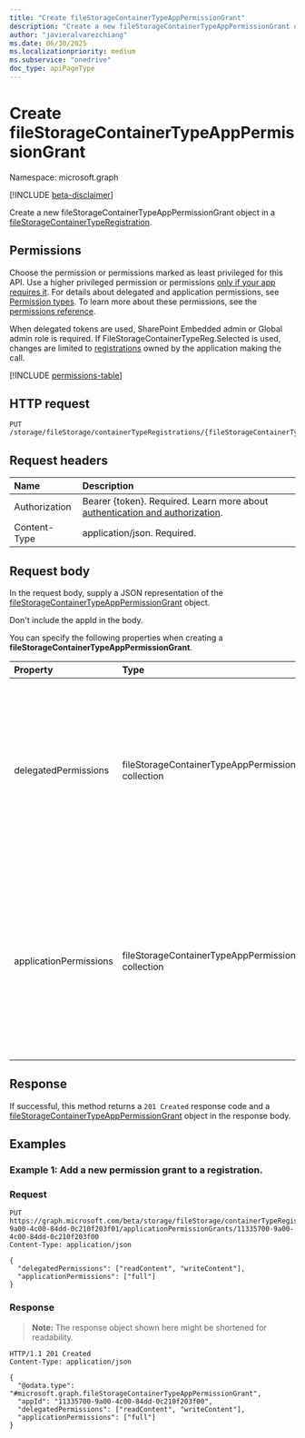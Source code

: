 ```yaml
---
title: "Create fileStorageContainerTypeAppPermissionGrant"
description: "Create a new fileStorageContainerTypeAppPermissionGrant object."
author: "javieralvarezchiang"
ms.date: 06/30/2025
ms.localizationpriority: medium
ms.subservice: "onedrive"
doc_type: apiPageType
---
```


# Create fileStorageContainerTypeAppPermissionGrant

Namespace: microsoft.graph

[!INCLUDE [beta-disclaimer](../../includes/beta-disclaimer.md)]

Create a new fileStorageContainerTypeAppPermissionGrant object in a [fileStorageContainerTypeRegistration](../resources/filestoragecontainertyperegistration.md).

## Permissions

Choose the permission or permissions marked as least privileged for this API. Use a higher privileged permission or permissions [only if your app requires it](/graph/permissions-overview#best-practices-for-using-microsoft-graph-permissions). For details about delegated and application permissions, see [Permission types](/graph/permissions-overview#permission-types). To learn more about these permissions, see the [permissions reference](/graph/permissions-reference).

When delegated tokens are used, SharePoint Embedded admin or Global admin role is required.
If FileStorageContainerTypeReg.Selected is used, changes are limited to [registrations](../resources/filestoragecontainertypeRegistration.md) owned by the application
making the call.
<!-- {
  "blockType": "permissions",
  "name": "filestoragecontainertyperegistration-post-applicationpermissiongrants-permissions"
}
-->
[!INCLUDE [permissions-table](../includes/permissions/filestoragecontainertyperegistration-post-applicationpermissiongrants-permissions.md)]

## HTTP request

<!-- {
  "blockType": "ignored"
}
-->
``` http
PUT /storage/fileStorage/containerTypeRegistrations/{fileStorageContainerTypeRegistrationId}/applicationPermissionGrants/{appId}
```

## Request headers

|Name|Description|
|:---|:---|
|Authorization|Bearer {token}. Required. Learn more about [authentication and authorization](/graph/auth/auth-concepts).|
|Content-Type|application/json. Required.|

## Request body

In the request body, supply a JSON representation of the [fileStorageContainerTypeAppPermissionGrant](../resources/filestoragecontainertypeapppermissiongrant.md) object.

Don't include the appId in the body.

You can specify the following properties when creating a **fileStorageContainerTypeAppPermissionGrant**.

|Property|Type|Description|
|:---|:---|:---|
|delegatedPermissions|fileStorageContainerTypeAppPermission collection|Allowed [permissions](https://learn.microsoft.com/sharepoint/dev/embedded/development/auth#container-type-application-permissions) when using delegated tokens. The possible values are: `none`, `readContent`, `writeContent`, `manageContent`, `create`, `delete`, `read`, `write`, `enumeratePermissions`, `addPermissions`, `updatePermissions`, `deletePermissions`, `deleteOwnPermission`, `managePermissions`, `full`. Optional.|
|applicationPermissions|fileStorageContainerTypeAppPermission collection|Allowed [permissions](https://learn.microsoft.com/sharepoint/dev/embedded/development/auth#container-type-application-permissions) when using application tokens. The possible values are: `none`, `readContent`, `writeContent`, `manageContent`, `create`, `delete`, `read`, `write`, `enumeratePermissions`, `addPermissions`, `updatePermissions`, `deletePermissions`, `deleteOwnPermission`, `managePermissions`, `full`. Optional.|



## Response

If successful, this method returns a `201 Created` response code and a [fileStorageContainerTypeAppPermissionGrant](../resources/filestoragecontainertypeapppermissiongrant.md) object in the response body.

## Examples

### Example 1: Add a new permission grant to a registration.

### Request

<!-- {
  "blockType": "request",
  "name": "create_filestoragecontainertypeapppermissiongrant_from_"
}
-->
``` http
PUT https://graph.microsoft.com/beta/storage/fileStorage/containerTypeRegistrations/33225700-9a00-4c00-84dd-0c210f203f01/applicationPermissionGrants/11335700-9a00-4c00-84dd-0c210f203f00
Content-Type: application/json

{
  "delegatedPermissions": ["readContent", "writeContent"],
  "applicationPermissions": ["full"]
}
```


### Response

>**Note:** The response object shown here might be shortened for readability.
<!-- {
  "blockType": "response",
  "truncated": true,
  "@odata.type": "microsoft.graph.fileStorageContainerTypeAppPermissionGrant"
}
-->
``` http
HTTP/1.1 201 Created
Content-Type: application/json

{
  "@odata.type": "#microsoft.graph.fileStorageContainerTypeAppPermissionGrant",
  "appId": "11335700-9a00-4c00-84dd-0c210f203f00",
  "delegatedPermissions": ["readContent", "writeContent"],
  "applicationPermissions": ["full"]
}
```

